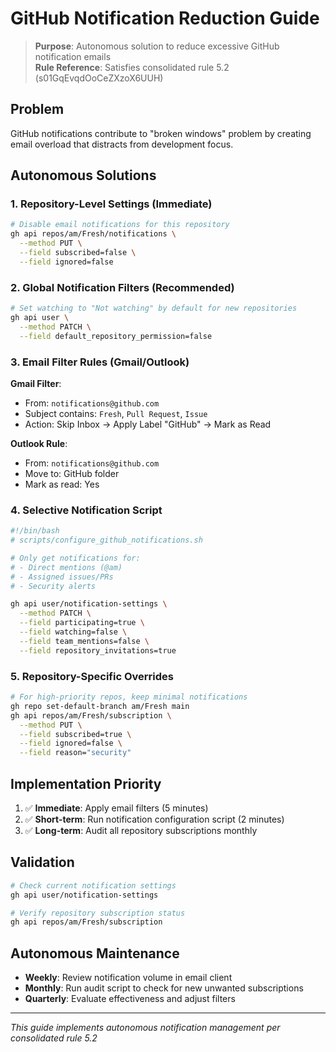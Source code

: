 # GitHub Notification Reduction Guide

> **Purpose**: Autonomous solution to reduce excessive GitHub notification emails  
> **Rule Reference**: Satisfies consolidated rule 5.2 (s01GqEvqdOoCeZXzoX6UUH)

## Problem
GitHub notifications contribute to "broken windows" problem by creating email overload that distracts from development focus.

## Autonomous Solutions

### 1. Repository-Level Settings (Immediate)
```bash
# Disable email notifications for this repository
gh api repos/am/Fresh/notifications \
  --method PUT \
  --field subscribed=false \
  --field ignored=false
```

### 2. Global Notification Filters (Recommended)
```bash
# Set watching to "Not watching" by default for new repositories
gh api user \
  --method PATCH \
  --field default_repository_permission=false
```

### 3. Email Filter Rules (Gmail/Outlook)
**Gmail Filter**:
- From: `notifications@github.com`
- Subject contains: `Fresh`, `Pull Request`, `Issue`
- Action: Skip Inbox → Apply Label "GitHub" → Mark as Read

**Outlook Rule**:
- From: `notifications@github.com`  
- Move to: GitHub folder
- Mark as read: Yes

### 4. Selective Notification Script
```bash
#!/bin/bash
# scripts/configure_github_notifications.sh

# Only get notifications for:
# - Direct mentions (@am)
# - Assigned issues/PRs
# - Security alerts

gh api user/notification-settings \
  --method PATCH \
  --field participating=true \
  --field watching=false \
  --field team_mentions=false \
  --field repository_invitations=true
```

### 5. Repository-Specific Overrides
```bash
# For high-priority repos, keep minimal notifications
gh repo set-default-branch am/Fresh main
gh api repos/am/Fresh/subscription \
  --method PUT \
  --field subscribed=true \
  --field ignored=false \
  --field reason="security"
```

## Implementation Priority
1. ✅ **Immediate**: Apply email filters (5 minutes)
2. ✅ **Short-term**: Run notification configuration script (2 minutes)  
3. ✅ **Long-term**: Audit all repository subscriptions monthly

## Validation
```bash
# Check current notification settings
gh api user/notification-settings

# Verify repository subscription status
gh api repos/am/Fresh/subscription
```

## Autonomous Maintenance
- **Weekly**: Review notification volume in email client
- **Monthly**: Run audit script to check for new unwanted subscriptions
- **Quarterly**: Evaluate effectiveness and adjust filters

---
*This guide implements autonomous notification management per consolidated rule 5.2*
